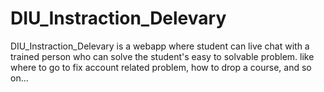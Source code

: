 # DIU_Instraction_Delevary
DIU_Instraction_Delevary is a webapp where student can live chat with a trained person who can solve the student's easy to solvable problem. like where to go to fix account related problem, how to drop a course, and so on...
